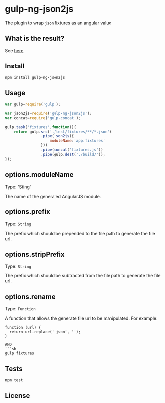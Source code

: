 gulp-ng-json2js
=========

The plugin to wrap `json` fixtures as an angular value

What is the result?
--
See <a href="https://github.com/galkinrost/gulp-ng-json2js/tree/master/test/expect">here</a>

Install
--
```sh
npm install gulp-ng-json2js
```

Usage
--

```javascript
var gulp=require('gulp');

var json2js=require('gulp-ng-json2js');
var concat=require('gulp-concat');

gulp.task('fixtures',function(){
    return gulp.src('./test/fixtures/**/*.json')
                .pipe(json2js({
                    moduleName:'app.fixtures'
                }))
                .pipe(concat('fixtures.js'))
                .pipe(gulp.dest('./build/'));
});
```

options.moduleName
--
Type: 'Sting'

The name of the generated AngularJS module.

options.prefix
--
Type: `String`

The prefix which should be prepended to the file path to generate the file url.

options.stripPrefix
--
Type: `String`

The prefix which should be subtracted from the file path to generate the file url.

options.rename
--
Type: `Function`

A function that allows the generate file url to be manipulated. For example:

```
function (url) {
  return url.replace('.json', '');
}
```
```
AND
```sh
gulp fixtures
```


Tests
--
```sh
npm test
```

License
----
